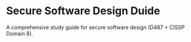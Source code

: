 # Secure Software Design Duide
 A comprehensive study guide for secure software design (D487 + CISSP Domain 8).
